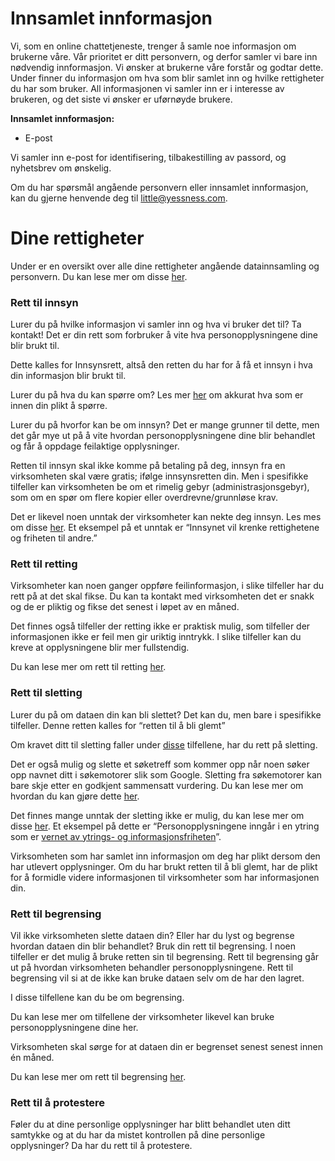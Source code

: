 # Innsamlet innformasjon

Vi, som en online chattetjeneste, trenger å samle noe informasjon om brukerne våre. Vår prioritet er ditt personvern, og
derfor samler vi bare inn nødvendig innformasjon. Vi ønsker at brukerne våre forstår og godtar dette. Under finner du
informasjon om hva som blir samlet inn og hvilke rettigheter du har som bruker. All informasjonen vi samler inn er i
interesse av brukeren, og det siste vi ønsker er uførnøyde brukere.

**Innsamlet innformasjon:**

- E-post

Vi samler inn e-post for identifisering, tilbakestilling av passord, og nyhetsbrev om ønskelig.

Om du har spørsmål angående personvern eller innsamlet innformasjon, kan du gjerne henvende deg til little@yessness.com.

# Dine rettigheter

Under er en oversikt over alle dine rettigheter angående datainnsamling og personvern. Du kan lese mer om disse
[her](https://www.datatilsynet.no/rettigheter-og-plikter/den-registrertes-rettigheter/).

### Rett til innsyn

Lurer du på hvilke informasjon vi samler inn og hva vi bruker det til? Ta kontakt! Det er din rett som forbruker å vite
hva personopplysningene dine blir brukt til.

Dette kalles for Innsynsrett, altså den retten du har for å få et innsyn i hva din informasjon blir brukt til.

Lurer du på hva du kan spørre om? Les mer [her](https://www.datatilsynet.no/rettigheter-og-plikter/den-registrertes-rettigheter/rett-til-innsyn/#:~:text=Dette%20kan%20du,innen%20en%20m%C3%A5ned.)
om akkurat hva som er innen din plikt å spørre.

Lurer du på hvorfor kan be om innsyn? Det er mange grunner til dette, men det går mye ut på å vite hvordan
personopplysningene dine blir behandlet og får å oppdage feilaktige opplysninger.

Retten til innsyn skal ikke komme på betaling på deg, innsyn fra en virksomheten skal være gratis; ifølge innsynsretten
din. Men i spesifikke tilfeller kan virksomheten be om et rimelig gebyr (administrasjonsgebyr), som om en spør om flere
kopier eller overdrevne/grunnløse krav.

Det er likevel noen unntak der virksomheter kan nekte deg innsyn. Les mes om disse [her](https://www.datatilsynet.no/rettigheter-og-plikter/den-registrertes-rettigheter/rett-til-innsyn/#:~:text=Unntak,ikke%20f%C3%A5r%20innsyn.).
Et eksempel på et unntak er “Innsynet vil krenke rettighetene og friheten til andre.”

### Rett til retting

Virksomheter kan noen ganger oppføre feilinformasjon, i slike tilfeller har du rett på at det skal fikse. Du kan ta
kontakt med virksomheten det er snakk og de er pliktig og fikse det senest i løpet av en måned.

Det finnes også tilfeller der retting ikke er praktisk mulig, som tilfeller der informasjonen ikke er feil men gir
uriktig inntrykk. I slike tilfeller kan du kreve at opplysningene blir mer fullstendig.

Du kan lese mer om rett til retting [her](https://www.datatilsynet.no/rettigheter-og-plikter/den-registrertes-rettigheter/rett-til-retting/).

### Rett til sletting

Lurer du på om dataen din kan bli slettet? Det kan du, men bare i spesifikke tilfeller. Denne retten kalles for
“retten til å bli glemt”

Om kravet ditt til sletting faller under [disse](https://www.datatilsynet.no/rettigheter-og-plikter/den-registrertes-rettigheter/rett-til-sletting/#:~:text=Dersom%20du%20benytter,sletteplikt%20etter%20loven.)
tilfellene, har du rett på sletting.

Det er også mulig og slette et søketreff som kommer opp når noen søker opp navnet ditt i søkemotorer slik som Google.
Sletting fra søkemotorer kan bare skje etter en godkjent sammensatt vurdering. Du kan lese mer om hvordan du kan gjøre
dette [her](https://www.datatilsynet.no/personvern-pa-ulike-omrader/internett-og-apper/hvordan-slette-soketreff/).

Det finnes mange unntak der sletting ikke er  mulig, du kan lese mer om disse [her](https://www.datatilsynet.no/rettigheter-og-plikter/den-registrertes-rettigheter/rett-til-sletting/#:~:text=Personopplysningene%20inng%C3%A5r%20i,eller%20forsvare%20rettskrav.).
Et eksempel på dette er “Personopplysningene inngår i en ytring som er [vernet av ytrings- og informasjonsfriheten](https://www.datatilsynet.no/regelverk-og-verktoy/lover-og-regler/personvern-vs.-ytringsfrihet/)”.

Virksomheten som har samlet inn informasjon om deg har plikt dersom den har utlevert opplysninger. Om du har brukt
retten til å bli glemt, har de plikt for å formidle videre informasjonen til virksomheter som har informasjonen din.

### Rett til begrensing

Vil ikke virksomheten slette dataen din? Eller har du lyst og begrense hvordan dataen din blir behandlet? Bruk din rett
til begrensing. I noen tilfeller er det mulig å bruke retten sin til begrensing. Rett til begrensing går ut på hvordan
virksomheten behandler personopplysningene. Rett til begrensing vil si at de ikke kan bruke dataen selv om de har den
lagret.

I disse tilfellene kan du be om begrensing.

Du kan lese mer om tilfellene der virksomheter likevel kan bruke personopplysningene dine her.

Virksomheten skal sørge for at dataen din er begrenset senest senest innen én måned.

Du kan lese mer om rett til begrensing [her](https://www.datatilsynet.no/rettigheter-og-plikter/den-registrertes-rettigheter/rett-til-begrensning/).

### Rett til å protestere

Føler du at dine personlige opplysninger har blitt behandlet uten ditt samtykke og at du har da mistet kontrollen på
dine personlige opplysninger? Da  har du rett til å protestere.
